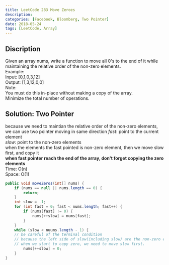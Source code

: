 ```yaml
---
title: LeetCode 283 Move Zeroes
description: 
categories: [Facebook, Bloomberg, Two Pointer]
date: 2018-05-24
tags: [LeetCode, Array]
---
```



## Discription
Given an array nums, write a function to move all 0's to the end of it while maintaining the relative order of the non-zero elements.  
Example:  
Input: [0,1,0,3,12]  
Output: [1,3,12,0,0]  
Note:  
You must do this in-place without making a copy of the array.  
Minimize the total number of operations.

## Solution: Two Pointer
because we need to maintian the relative order of the non-zero elements, we can use two pointer moving in same direction
*fast*: point to the current element  
*slow*: point to the non-zero elements  
when the elements the fast pointed is non-zero element, then we move slow first, and copy it   
**when fast pointer reach the end of the array, don't forget copying the zero elements**  
Time: O(n)  
Space: O(1)
```java
public void moveZeros(int[] nums) {
    if (nums == null || nums.length == 0) {
        return;
    }
    int slow = -1;
    for (int fast = 0; fast < nums.length; fast++) {
        if (nums[fast] != 0) {
            nums[++slow] = nums[fast];
        }
    }
    while (slow < nuums.length - 1) { 
    // be careful of the terminal condition 
    // because the left side of slow(including slow) are the non-zero elements,
    // when we start to copy zero, we need to move slow first.
        nums[++slow] = 0;
    }
}
```
